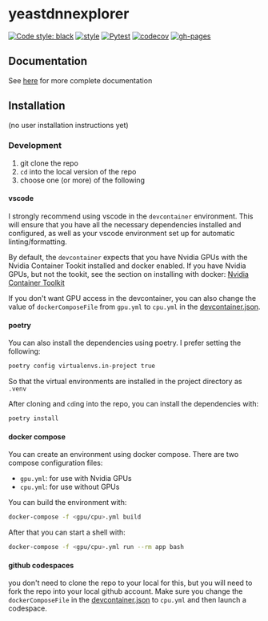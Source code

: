# yeastdnnexplorer

[![Code style: black](https://img.shields.io/badge/code%20style-black-000000.svg)](https://github.com/psf/black)
[![style](https://img.shields.io/badge/%20style-sphinx-0a507a.svg)](https://www.sphinx-doc.org/en/master/usage/index.html)
[![Pytest](https://github.com/BrentLab/yeastdnnexplorer/actions/workflows/ci.yml/badge.svg?branch=main)](https://github.com/BrentLab/yeastdnnexplorer/actions/workflows/ci.yml)
[![codecov](https://codecov.io/gh/BrentLab/yeastdnnexplorer/graph/badge.svg?token=D2AB7IUY7F)](https://codecov.io/gh/BrentLab/yeastdnnexplorer)
[![gh-pages](https://github.com/BrentLab/yeastdnnexplorer/actions/workflows/docs.yml/badge.svg)](https://github.com/BrentLab/yeastdnnexplorer/actions/workflows/docs.yml)

## Documentation

See [here]() for more complete documentation

## Installation

(no user installation instructions yet)

### Development

1. git clone the repo
1. `cd` into the local version of the repo
1. choose one (or more) of the following

#### vscode

I strongly recommend using vscode in the `devcontainer` environment. This will
ensure that you have all the necessary dependencies installed and configured,
as well as your vscode environment set up for automatic linting/formatting.

By default, the `devcontainer` expects that you have Nvidia GPUs with the
Nvidia Container Tookit installed and docker enabled. If you have Nvidia GPUs,
but not the tookit, see the section on installing with docker:
[Nvidia Container Toolkit](https://docs.nvidia.com/datacenter/cloud-native/container-toolkit/latest/install-guide.html?highlight=docker#configuring-docker)

If you don't want GPU access in the devcontainer, you can also change the
value of `dockerComposeFile` from `gpu.yml` to `cpu.yml` in the
[devcontainer.json](.devcontainer/devcontainer.json).

#### poetry

You can also install the dependencies using poetry. I prefer setting the following:

```bash
poetry config virtualenvs.in-project true
```

So that the virtual environments are installed in the project directory as `.venv`

After cloning and `cd`ing into the repo, you can install the dependencies with:

```bash
poetry install
```

#### docker compose

You can create an environment using docker compose. There are two compose
configuration files:

- `gpu.yml`: for use with Nvidia GPUs
- `cpu.yml`: for use without GPUs

You can build the environment with:

```bash
docker-compose -f <gpu/cpu>.yml build
```

After that you can start a shell with:

```bash
docker-compose -f <gpu/cpu>.yml run --rm app bash
```

#### github codespaces

you don't need to clone the repo to your local for this, but you will
need to fork the repo into your local github account. Make sure you change
the `dockerComposeFile` in the [devcontainer.json](.devcontainer/devcontainer.json)
to `cpu.yml` and then launch a codespace.
